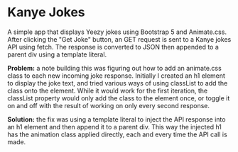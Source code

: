 # Kanye Jokes

A simple app that displays Yeezy jokes using Bootstrap 5 and Animate.css. After clicking the "Get Joke" button, an GET request is sent to a Kanye jokes API using fetch. The response is converted to JSON then appended to a parent div using a template literal.

**Problem:** a note building this was figuring out how to add an animate.css class to each new incoming joke response. Initially I created an h1 element to display the joke text, and tried various ways of using classList to add the class onto the element. While it would work for the first iteration, the classList property would only add the class to the element once, or toggle it on and off with the result of working on only every second response. 

**Solution:** the fix was using a template literal to inject the API response into an h1 element and then append it to a parent div. This way the injected h1 has the animation class applied directly, each and every time the API call is made.